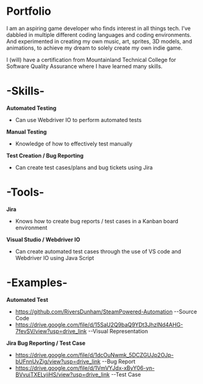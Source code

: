# Portfolio
I am an aspiring game developer who finds interest in all things tech. I’ve dabbled in multiple different coding languages and coding environments. And experimented in creating my own music, art, sprites, 3D models, and animations, to achieve my dream to solely create my own indie game.

I (will) have a certification from Mountainland Technical College for Software Quality Assurance where I have learned many skills.

# -Skills-
__Automated Testing__
  * Can use Webdriver IO to perform automated tests

__Manual Testing__
  * Knowledge of how to effectively test manually

__Test Creation / Bug Reporting__
  * Can create test cases/plans and bug tickets using Jira

# -Tools-
__Jira__
  * Knows how to create bug reports / test cases in a Kanban board environment

__Visual Studio / Webdriver IO__
  * Can create automated test cases through the use of VS code and Webdriver IO using Java Script

# -Examples-
__Automated Test__
  * https://github.com/RiversDunham/SteamPowered-Automation --Source Code
  * https://drive.google.com/file/d/15SaU2Q9baQ9YDt3JhzlNd4AHG-7fevSV/view?usp=drive_link --Visual Representation

__Jira Bug Reporting / Test Case__
  * https://drive.google.com/file/d/1dcOuNwmk_5DCZGUJp2OJp-bUFnnUvZig/view?usp=drive_link --Bug Report
  * https://drive.google.com/file/d/1VmVYJdx-xByY06-yn-BVvujTXELyiiHS/view?usp=drive_link --Test Case



